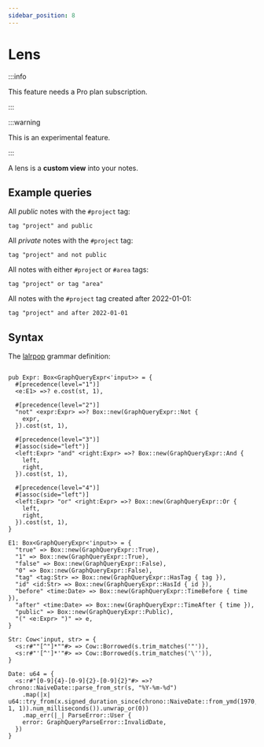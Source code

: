```yaml
---
sidebar_position: 8
---
```


# Lens

:::info

This feature needs a Pro plan subscription.

:::

:::warning

This is an experimental feature.

:::

A lens is a **custom view** into your notes.

## Example queries

All *public* notes with the `#project` tag:

```
tag "project" and public
```

All *private* notes with the `#project` tag:

```
tag "project" and not public
```

All notes with either `#project` or `#area` tags:

```
tag "project" or tag "area"
```

All notes with the `#project` tag created after 2022-01-01:

```
tag "project" and after 2022-01-01
```


## Syntax

The [lalrpop](https://github.com/lalrpop/lalrpop) grammar definition:

```

pub Expr: Box<GraphQueryExpr<'input>> = {
  #[precedence(level="1")]
  <e:E1> =>? e.cost(st, 1),

  #[precedence(level="2")]
  "not" <expr:Expr> =>? Box::new(GraphQueryExpr::Not {
    expr,
  }).cost(st, 1),

  #[precedence(level="3")]
  #[assoc(side="left")]
  <left:Expr> "and" <right:Expr> =>? Box::new(GraphQueryExpr::And {
    left,
    right,
  }).cost(st, 1),

  #[precedence(level="4")]
  #[assoc(side="left")]
  <left:Expr> "or" <right:Expr> =>? Box::new(GraphQueryExpr::Or {
    left,
    right,
  }).cost(st, 1),
}

E1: Box<GraphQueryExpr<'input>> = {
  "true" => Box::new(GraphQueryExpr::True),
  "1" => Box::new(GraphQueryExpr::True),
  "false" => Box::new(GraphQueryExpr::False),
  "0" => Box::new(GraphQueryExpr::False),
  "tag" <tag:Str> => Box::new(GraphQueryExpr::HasTag { tag }),
  "id" <id:Str> => Box::new(GraphQueryExpr::HasId { id }),
  "before" <time:Date> => Box::new(GraphQueryExpr::TimeBefore { time }),
  "after" <time:Date> => Box::new(GraphQueryExpr::TimeAfter { time }),
  "public" => Box::new(GraphQueryExpr::Public),
  "(" <e:Expr> ")" => e,
}

Str: Cow<'input, str> = {
  <s:r#""[^"]*""#> => Cow::Borrowed(s.trim_matches('"')),
  <s:r#"'[^']*'"#> => Cow::Borrowed(s.trim_matches('\'')),
}

Date: u64 = {
  <s:r#"[0-9]{4}-[0-9]{2}-[0-9]{2}"#> =>? chrono::NaiveDate::parse_from_str(s, "%Y-%m-%d")
    .map(|x| u64::try_from(x.signed_duration_since(chrono::NaiveDate::from_ymd(1970, 1, 1)).num_milliseconds()).unwrap_or(0))
    .map_err(|_| ParseError::User {
    error: GraphQueryParseError::InvalidDate,
  })
}

```